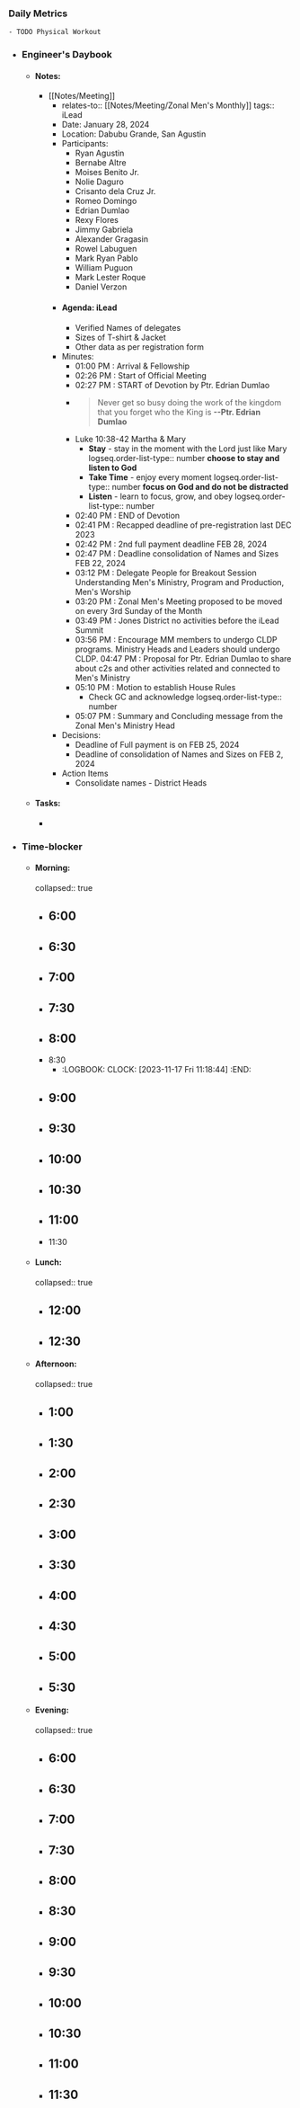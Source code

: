 ### Daily Metrics
	- TODO Physical Workout
- ### Engineer's Daybook
	- #### Notes:
		- [[Notes/Meeting]]
			- relates-to:: [[Notes/Meeting/Zonal Men's Monthly]] 
			  tags:: iLead
			- Date: January 28, 2024
			- Location: Dabubu Grande, San Agustin
			- Participants:
				- Ryan Agustin
				- Bernabe Altre
				- Moises Benito Jr.
				- Nolie Daguro
				- Crisanto dela Cruz Jr.
				- Romeo Domingo
				- Edrian Dumlao
				- Rexy Flores
				- Jimmy Gabriela
				- Alexander Gragasin
				- Rowel Labuguen
				- Mark Ryan Pablo
				- William Puguon
				- Mark Lester Roque
				- Daniel Verzon
			- #### Agenda: iLead
				- Verified Names of delegates
				- Sizes of T-shirt & Jacket
				- Other data as per registration form
			- Minutes:
				- 01:00 PM : Arrival & Fellowship
				- 02:26 PM : Start of Official Meeting
				- 02:27 PM : START of Devotion by Ptr. Edrian Dumlao
				- >Never get so busy doing the work of the kingdom that you forget who the King is
				  >**--Ptr. Edrian Dumlao**
				- Luke 10:38-42 Martha & Mary
					- **Stay** - stay in the moment with the Lord just like Mary
					  logseq.order-list-type:: number
					  **choose to stay and listen to God**
					- **Take Time** - enjoy every moment
					  logseq.order-list-type:: number
					  **focus on God and do not be distracted**
					- **Listen** - learn to focus, grow, and obey
					  logseq.order-list-type:: number
				- 02:40 PM : END of Devotion
				- 02:41 PM : Recapped deadline of pre-registration last DEC 2023
				- 02:42 PM : 2nd full payment deadline FEB 28, 2024
				- 02:47 PM : Deadline consolidation of Names and Sizes FEB 22, 2024
				- 03:12 PM : Delegate People for Breakout Session
				  Understanding Men's Ministry, Program and Production, Men's Worship
				- 03:20 PM : Zonal Men's Meeting proposed to be moved on every 3rd Sunday of the Month
				- 03:49 PM : Jones District no activities before the iLead Summit
				- 03:56 PM : Encourage MM members to undergo CLDP programs. Ministry Heads and Leaders should undergo CLDP.
				  04:47 PM : Proposal for Ptr. Edrian Dumlao to share about c2s and other activities related and connected to Men's Ministry
				- 05:10 PM : Motion to establish House Rules
					- Check GC and acknowledge
					  logseq.order-list-type:: number
				- 05:07 PM : Summary and Concluding message from the Zonal Men's Ministry Head
			- Decisions:
				- Deadline of Full payment is on FEB 25, 2024
				- Deadline of consolidation of Names and Sizes on FEB 2, 2024
			- Action Items
				- Consolidate names - District Heads
	- #### Tasks:
		-
- ### Time-blocker
	- #### Morning:
	  collapsed:: true
		- 6:00
			-
		- 6:30
			-
		- 7:00
			-
		- 7:30
			-
		- 8:00
			-
		- 8:30
			- :LOGBOOK:
			  CLOCK: [2023-11-17 Fri 11:18:44]
			  :END:
		- 9:00
			-
		- 9:30
			-
		- 10:00
			-
		- 10:30
			-
		- 11:00
			-
		- 11:30
	- #### Lunch:
	  collapsed:: true
		- 12:00
			-
		- 12:30
			-
	- #### Afternoon:
	  collapsed:: true
		- 1:00
			-
		- 1:30
			-
		- 2:00
			-
		- 2:30
			-
		- 3:00
			-
		- 3:30
			-
		- 4:00
			-
		- 4:30
			-
		- 5:00
			-
		- 5:30
			-
	- #### Evening:
	  collapsed:: true
		- 6:00
			-
		- 6:30
			-
		- 7:00
			-
		- 7:30
			-
		- 8:00
			-
		- 8:30
			-
		- 9:00
			-
		- 9:30
			-
		- 10:00
			-
		- 10:30
			-
		- 11:00
			-
		- 11:30
			-